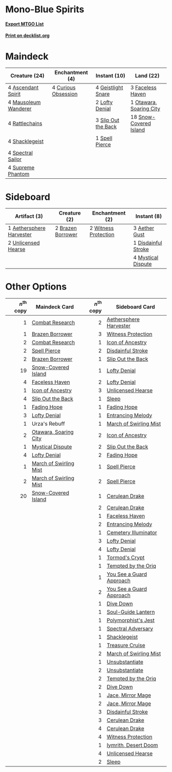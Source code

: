 # Mono-Blue Spirits

#### [Export MTGO List](../collection/Mono-Blue%20Spirits/Mono-Blue%20Spirits.txt)
#### [Print on decklist.org](http://decklist.org/?deckmain=4%09Ascendant%20Spirit%0A4%09Curious%20Obsession%0A3%09Faceless%20Haven%0A4%09Geistlight%20Snare%0A2%09Lofty%20Denial%0A4%09Mausoleum%20Wanderer%0A1%09Otawara,%20Soaring%20City%0A4%09Rattlechains%0A4%09Shacklegeist%0A3%09Slip%20Out%20the%20Back%0A18%09Snow-Covered%20Island%0A4%09Spectral%20Sailor%0A1%09Spell%20Pierce%0A4%09Supreme%20Phantom&deckside=3%09Aether%20Gust%0A1%09Aethersphere%20Harvester%0A2%09Brazen%20Borrower%0A1%09Disdainful%20Stroke%0A4%09Mystical%20Dispute%0A2%09Unlicensed%20Hearse%0A2%09Witness%20Protection)
# Maindeck

|                                         Creature (24)                                         |                                       Enchantment (4)                                        |                                         Instant (10)                                         |                                            Land (22)                                             |
|-----------------------------------------------------------------------------------------------|----------------------------------------------------------------------------------------------|----------------------------------------------------------------------------------------------|--------------------------------------------------------------------------------------------------|
|4 [Ascendant Spirit](http://gatherer.wizards.com/Pages/Card/Details.aspx?multiverseid=503650)  |4 [Curious Obsession](http://gatherer.wizards.com/Pages/Card/Details.aspx?multiverseid=439692)|4 [Geistlight Snare](http://gatherer.wizards.com/Pages/Card/Details.aspx?multiverseid=540898) |3 [Faceless Haven](http://gatherer.wizards.com/Pages/Card/Details.aspx?multiverseid=503874)       |
|4 [Mausoleum Wanderer](http://gatherer.wizards.com/Pages/Card/Details.aspx?multiverseid=414364)|                                                                                              |2 [Lofty Denial](http://gatherer.wizards.com/Pages/Card/Details.aspx?multiverseid=485379)     |1 [Otawara, Soaring City](http://gatherer.wizards.com/Pages/Card/Details.aspx?multiverseid=548584)|
|4 [Rattlechains](http://gatherer.wizards.com/Pages/Card/Details.aspx?multiverseid=409824)      |                                                                                              |3 [Slip Out the Back](http://gatherer.wizards.com/Pages/Card/Details.aspx?multiverseid=555263)|18 [Snow-Covered Island](http://gatherer.wizards.com/Pages/Card/Details.aspx?multiverseid=121130) |
|4 [Shacklegeist](http://gatherer.wizards.com/Pages/Card/Details.aspx?multiverseid=488252)      |                                                                                              |1 [Spell Pierce](http://gatherer.wizards.com/Pages/Card/Details.aspx?multiverseid=425876)     |                                                                                                  |
|4 [Spectral Sailor](http://gatherer.wizards.com/Pages/Card/Details.aspx?multiverseid=466830)   |                                                                                              |                                                                                              |                                                                                                  |
|4 [Supreme Phantom](http://gatherer.wizards.com/Pages/Card/Details.aspx?multiverseid=447212)   |                                                                                              |                                                                                              |                                                                                                  |


# Sideboard

|                                           Artifact (3)                                            |                                        Creature (2)                                        |                                        Enchantment (2)                                        |                                         Instant (8)                                          |
|---------------------------------------------------------------------------------------------------|--------------------------------------------------------------------------------------------|-----------------------------------------------------------------------------------------------|----------------------------------------------------------------------------------------------|
|1 [Aethersphere Harvester](http://gatherer.wizards.com/Pages/Card/Details.aspx?multiverseid=423809)|2 [Brazen Borrower](http://gatherer.wizards.com/Pages/Card/Details.aspx?multiverseid=473001)|2 [Witness Protection](http://gatherer.wizards.com/Pages/Card/Details.aspx?multiverseid=555267)|3 [Aether Gust](http://gatherer.wizards.com/Pages/Card/Details.aspx?multiverseid=466796)      |
|2 [Unlicensed Hearse](http://gatherer.wizards.com/Pages/Card/Details.aspx?multiverseid=555447)     |                                                                                            |                                                                                               |1 [Disdainful Stroke](http://gatherer.wizards.com/Pages/Card/Details.aspx?multiverseid=420705)|
|                                                                                                   |                                                                                            |                                                                                               |4 [Mystical Dispute](http://gatherer.wizards.com/Pages/Card/Details.aspx?multiverseid=473020) |


# Other Options

|*n*<sup>th</sup> copy|                                          Maindeck Card                                          |*n*<sup>th</sup> copy|                                          Sideboard Card                                           |
|--------------------:|-------------------------------------------------------------------------------------------------|--------------------:|---------------------------------------------------------------------------------------------------|
|                    1|[Combat Research](http://gatherer.wizards.com/Pages/Card/Details.aspx?multiverseid=574524)       |                    2|[Aethersphere Harvester](http://gatherer.wizards.com/Pages/Card/Details.aspx?multiverseid=423809)  |
|                    1|[Brazen Borrower](http://gatherer.wizards.com/Pages/Card/Details.aspx?multiverseid=473001)       |                    3|[Witness Protection](http://gatherer.wizards.com/Pages/Card/Details.aspx?multiverseid=555267)      |
|                    2|[Combat Research](http://gatherer.wizards.com/Pages/Card/Details.aspx?multiverseid=574524)       |                    1|[Icon of Ancestry](http://gatherer.wizards.com/Pages/Card/Details.aspx?multiverseid=466983)        |
|                    2|[Spell Pierce](http://gatherer.wizards.com/Pages/Card/Details.aspx?multiverseid=425876)          |                    2|[Disdainful Stroke](http://gatherer.wizards.com/Pages/Card/Details.aspx?multiverseid=420705)       |
|                    2|[Brazen Borrower](http://gatherer.wizards.com/Pages/Card/Details.aspx?multiverseid=473001)       |                    1|[Slip Out the Back](http://gatherer.wizards.com/Pages/Card/Details.aspx?multiverseid=555263)       |
|                   19|[Snow-Covered Island](http://gatherer.wizards.com/Pages/Card/Details.aspx?multiverseid=121130)   |                    1|[Lofty Denial](http://gatherer.wizards.com/Pages/Card/Details.aspx?multiverseid=485379)            |
|                    4|[Faceless Haven](http://gatherer.wizards.com/Pages/Card/Details.aspx?multiverseid=503874)        |                    2|[Lofty Denial](http://gatherer.wizards.com/Pages/Card/Details.aspx?multiverseid=485379)            |
|                    1|[Icon of Ancestry](http://gatherer.wizards.com/Pages/Card/Details.aspx?multiverseid=466983)      |                    3|[Unlicensed Hearse](http://gatherer.wizards.com/Pages/Card/Details.aspx?multiverseid=555447)       |
|                    4|[Slip Out the Back](http://gatherer.wizards.com/Pages/Card/Details.aspx?multiverseid=555263)     |                    1|[Sleep](http://gatherer.wizards.com/Pages/Card/Details.aspx?multiverseid=405385)                   |
|                    1|[Fading Hope](http://gatherer.wizards.com/Pages/Card/Details.aspx?multiverseid=534812)           |                    1|[Fading Hope](http://gatherer.wizards.com/Pages/Card/Details.aspx?multiverseid=534812)             |
|                    3|[Lofty Denial](http://gatherer.wizards.com/Pages/Card/Details.aspx?multiverseid=485379)          |                    1|[Entrancing Melody](http://gatherer.wizards.com/Pages/Card/Details.aspx?multiverseid=435207)       |
|                    1|Urza's Rebuff                                                                                    |                    1|[March of Swirling Mist](http://gatherer.wizards.com/Pages/Card/Details.aspx?multiverseid=548358)  |
|                    2|[Otawara, Soaring City](http://gatherer.wizards.com/Pages/Card/Details.aspx?multiverseid=548584) |                    2|[Icon of Ancestry](http://gatherer.wizards.com/Pages/Card/Details.aspx?multiverseid=466983)        |
|                    1|[Mystical Dispute](http://gatherer.wizards.com/Pages/Card/Details.aspx?multiverseid=473020)      |                    2|[Slip Out the Back](http://gatherer.wizards.com/Pages/Card/Details.aspx?multiverseid=555263)       |
|                    4|[Lofty Denial](http://gatherer.wizards.com/Pages/Card/Details.aspx?multiverseid=485379)          |                    2|[Fading Hope](http://gatherer.wizards.com/Pages/Card/Details.aspx?multiverseid=534812)             |
|                    1|[March of Swirling Mist](http://gatherer.wizards.com/Pages/Card/Details.aspx?multiverseid=548358)|                    1|[Spell Pierce](http://gatherer.wizards.com/Pages/Card/Details.aspx?multiverseid=425876)            |
|                    2|[March of Swirling Mist](http://gatherer.wizards.com/Pages/Card/Details.aspx?multiverseid=548358)|                    2|[Spell Pierce](http://gatherer.wizards.com/Pages/Card/Details.aspx?multiverseid=425876)            |
|                   20|[Snow-Covered Island](http://gatherer.wizards.com/Pages/Card/Details.aspx?multiverseid=121130)   |                    1|[Cerulean Drake](http://gatherer.wizards.com/Pages/Card/Details.aspx?multiverseid=466807)          |
|                     |                                                                                                 |                    2|[Cerulean Drake](http://gatherer.wizards.com/Pages/Card/Details.aspx?multiverseid=466807)          |
|                     |                                                                                                 |                    1|[Faceless Haven](http://gatherer.wizards.com/Pages/Card/Details.aspx?multiverseid=503874)          |
|                     |                                                                                                 |                    2|[Entrancing Melody](http://gatherer.wizards.com/Pages/Card/Details.aspx?multiverseid=435207)       |
|                     |                                                                                                 |                    1|[Cemetery Illuminator](http://gatherer.wizards.com/Pages/Card/Details.aspx?multiverseid=540888)    |
|                     |                                                                                                 |                    3|[Lofty Denial](http://gatherer.wizards.com/Pages/Card/Details.aspx?multiverseid=485379)            |
|                     |                                                                                                 |                    4|[Lofty Denial](http://gatherer.wizards.com/Pages/Card/Details.aspx?multiverseid=485379)            |
|                     |                                                                                                 |                    1|[Tormod's Crypt](http://gatherer.wizards.com/Pages/Card/Details.aspx?multiverseid=389723)          |
|                     |                                                                                                 |                    1|[Tempted by the Oriq](http://gatherer.wizards.com/Pages/Card/Details.aspx?multiverseid=513535)     |
|                     |                                                                                                 |                    1|[You See a Guard Approach](http://gatherer.wizards.com/Pages/Card/Details.aspx?multiverseid=527372)|
|                     |                                                                                                 |                    2|[You See a Guard Approach](http://gatherer.wizards.com/Pages/Card/Details.aspx?multiverseid=527372)|
|                     |                                                                                                 |                    1|[Dive Down](http://gatherer.wizards.com/Pages/Card/Details.aspx?multiverseid=435205)               |
|                     |                                                                                                 |                    1|[Soul-Guide Lantern](http://gatherer.wizards.com/Pages/Card/Details.aspx?multiverseid=476488)      |
|                     |                                                                                                 |                    1|[Polymorphist's Jest](http://gatherer.wizards.com/Pages/Card/Details.aspx?multiverseid=433022)     |
|                     |                                                                                                 |                    1|[Spectral Adversary](http://gatherer.wizards.com/Pages/Card/Details.aspx?multiverseid=534843)      |
|                     |                                                                                                 |                    1|[Shacklegeist](http://gatherer.wizards.com/Pages/Card/Details.aspx?multiverseid=488252)            |
|                     |                                                                                                 |                    1|[Treasure Cruise](http://gatherer.wizards.com/Pages/Card/Details.aspx?multiverseid=420718)         |
|                     |                                                                                                 |                    2|[March of Swirling Mist](http://gatherer.wizards.com/Pages/Card/Details.aspx?multiverseid=548358)  |
|                     |                                                                                                 |                    1|[Unsubstantiate](http://gatherer.wizards.com/Pages/Card/Details.aspx?multiverseid=414374)          |
|                     |                                                                                                 |                    2|[Unsubstantiate](http://gatherer.wizards.com/Pages/Card/Details.aspx?multiverseid=414374)          |
|                     |                                                                                                 |                    2|[Tempted by the Oriq](http://gatherer.wizards.com/Pages/Card/Details.aspx?multiverseid=513535)     |
|                     |                                                                                                 |                    2|[Dive Down](http://gatherer.wizards.com/Pages/Card/Details.aspx?multiverseid=435205)               |
|                     |                                                                                                 |                    1|[Jace, Mirror Mage](http://gatherer.wizards.com/Pages/Card/Details.aspx?multiverseid=495153)       |
|                     |                                                                                                 |                    2|[Jace, Mirror Mage](http://gatherer.wizards.com/Pages/Card/Details.aspx?multiverseid=495153)       |
|                     |                                                                                                 |                    3|[Disdainful Stroke](http://gatherer.wizards.com/Pages/Card/Details.aspx?multiverseid=420705)       |
|                     |                                                                                                 |                    3|[Cerulean Drake](http://gatherer.wizards.com/Pages/Card/Details.aspx?multiverseid=466807)          |
|                     |                                                                                                 |                    4|[Cerulean Drake](http://gatherer.wizards.com/Pages/Card/Details.aspx?multiverseid=466807)          |
|                     |                                                                                                 |                    4|[Witness Protection](http://gatherer.wizards.com/Pages/Card/Details.aspx?multiverseid=555267)      |
|                     |                                                                                                 |                    1|[Iymrith, Desert Doom](http://gatherer.wizards.com/Pages/Card/Details.aspx?multiverseid=527349)    |
|                     |                                                                                                 |                    4|[Unlicensed Hearse](http://gatherer.wizards.com/Pages/Card/Details.aspx?multiverseid=555447)       |
|                     |                                                                                                 |                    2|[Sleep](http://gatherer.wizards.com/Pages/Card/Details.aspx?multiverseid=405385)                   |

